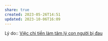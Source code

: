 ```yaml
---
share: true
created: 2023-05-26T14:51
updated: 2023-10-06T16:09
---
```

Lý do:: [Việc chi tiền làm tâm lý con người bị đau](./Vi%E1%BB%87c%20chi%20ti%E1%BB%81n%20l%C3%A0m%20t%C3%A2m%20l%C3%BD%20con%20ng%C6%B0%E1%BB%9Di%20b%E1%BB%8B%20%C4%91au.md)
